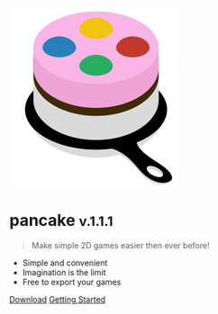 ![logo](logo_small.svg)

# pancake <small>v.1.1.1</small>

> Make simple 2D games easier then ever before!

* Simple and convenient
* Imagination is the limit
* Free to export your games

[Download](https://github.com/pancake-library/pancake/archive/master.zip)
[Getting Started](http://mightypancake.games/#/tutorials/Getting_Started)
